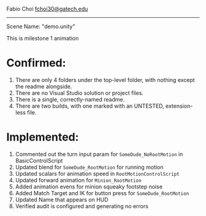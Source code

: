 Fabio Choi
fchoi30@gatech.edu

-----------------------

Scene Name: "demo.unity"

This is milestone 1 animation

# Confirmed: 
1. There are only 4 folders under the top-level folder, with 
nothing except the readme alongside.
2. There are no Visual Studio solution or project files.
3. There is a single, correctly-named readme.
4. There are two builds, with one marked with an UNTESTED, 
extension-less file.

# Implemented:
1. Commented out the turn input param for `SomeDude_NoRootMotion` in BasicControlScript
2. Updated blend for `SomeDude_RootMotion` for running motion
3. Updated scalars for animation speed in `RootMotionControlScript`
4. Updated forward animation for `Minion_RootMotion`
5. Added animation evens for minion squeaky footstep noise
6. Added Match Target and IK for button press for `SomeDude_RootMotion`
7. Updated Name that appears on HUD
8. Verified audit is configured and generating no errors